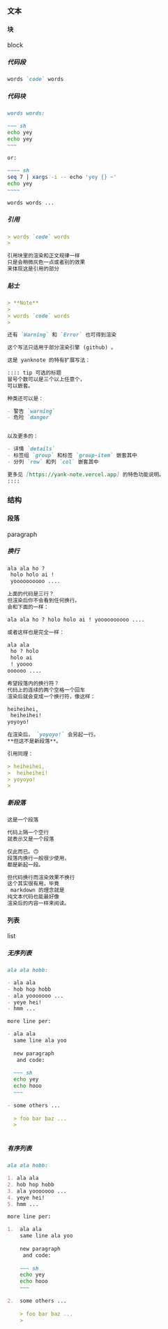 

### 文本

#### 块

block

##### 代码段

~~~~~ markdown
words `code` words
~~~~~

##### 代码块

~~~~~ markdown
words words: 

~~~ sh
echo yey
echo yey
~~~

or: 

~~~~ sh
seq 7 | xargs -i -- echo 'yey {} ~'
echo yey
~~~~

words words ...
~~~~~

##### 引用

~~~~~ markdown
> words `code` words
> 

引用块里的渲染和正文规律一样
只是会稍微灰色一点或者别的效果
来体现这是引用的部分
~~~~~

##### 贴士

~~~~~ markdown
> **Note**
> 
> words `code` words
> 

还有 `Warning` 和 `Error` 也可得到渲染

这个写法只适用于部分渲染引擎 (github) 。
~~~~~

~~~~~ markdown
这是 yanknote 的特有扩展写法：

:::: tip 可选的标题
冒号个数可以是三个以上任意个，
可以嵌套。

种类还可以是：

- 警告 `warning`
- 危险 `danger`


以及更多的：

- 详情 `details`
- 标签组 `group` 和标签 `group-item` 嵌套其中
- 分列 `row` 和列 `col` 嵌套其中

更多见 [https://yank-note.vercel.app] 的特色功能说明。
::::
~~~~~


### 结构

#### 段落

paragraph

##### 换行

~~~~~ markdown
ala ala ho ?
 holo holo ai !
 yoooooooooo ....

上面的代码是三行？
但渲染后你不会看到任何换行。
会和下面的一样：

ala ala ho ? holo holo ai ! yoooooooooo ....

或者这样也是完全一样：

ala ala
 ho ? holo
 holo ai
 ! yoooo
oooooo ....

希望段落内的换行符？
代码上的连续的两个空格一个回车
渲染后就会变成一个换行符，像这样：

heiheihei,
 heiheihei!  
yoyoyo!

在渲染后， `yoyoyo!` 会另起一行。  
**但这不是新段落**。

引用同理：

> heiheihei,
>  heiheihei!  
> yoyoyo!
> 

~~~~~

##### 新段落

~~~~~ markdown
这是一个段落

代码上隔一个空行
就表示又是一个段落

仅此而已。🙃  
段落内换行一般很少使用，
都是新起一段。

但代码换行而渲染效果不换行
这个其实很有用，毕竟
 markdown 的理念就是
纯文本代码也能最好像
渲染后的内容一样来阅读。
~~~~~

#### 列表

list

##### 无序列表

~~~~~ markdown
ala ala hobb: 

- ala ala
- hob hop hobb
- ala yooooooo ...
- yeye hei!
- hmm ...

more line per: 

- ala ala
  same line ala yoo
  
  new paragraph
   and code: 
  
  ~~~ sh
  echo yey
  echo hooo
  ~~~
  
- some others ...
  
  > foo bar baz ...
  > 
  

~~~~~

##### 有序列表


~~~~~ markdown
ala ala hobb: 

1. ala ala
2. hob hop hobb
3. ala yooooooo ...
4. yeye hei!
5. hmm ...

more line per: 

1.  ala ala
    same line ala yoo
    
    new paragraph
     and code: 
    
    ~~~ sh
    echo yey
    echo hooo
    ~~~
    
2.  some others ...
    
    > foo bar baz ...
    > 
    

~~~~~

